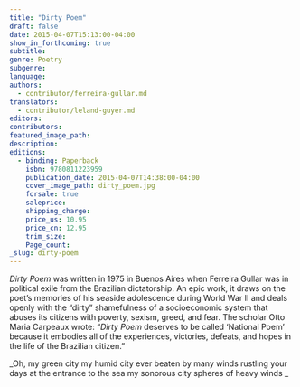 ```yaml
---
title: "Dirty Poem"
draft: false
date: 2015-04-07T15:13:00-04:00
show_in_forthcoming: true
subtitle:
genre: Poetry
subgenre:
language:
authors:
  - contributor/ferreira-gullar.md
translators:
  - contributor/leland-guyer.md
editors:
contributors:
featured_image_path:
description:
editions:
  - binding: Paperback
    isbn: 9780811223959
    publication_date: 2015-04-07T14:38:00-04:00
    cover_image_path: dirty_poem.jpg
    forsale: true
    saleprice:
    shipping_charge:
    price_us: 10.95
    price_cn: 12.95
    trim_size:
    Page_count:
_slug: dirty-poem
---
```


_Dirty Poem_ was written in 1975 in Buenos Aires when Ferreira Gullar was in political exile from the Brazilian dictatorship. An epic work, it draws on the poet’s memories of his seaside adolescence during World War II and deals openly with the “dirty” shamefulness of a socioeconomic system that abuses its citizens with poverty, sexism, greed, and fear. The scholar Otto Maria Carpeaux wrote: “_Dirty Poem_ deserves to be called ‘National Poem’ because it embodies all of the experiences, victories, defeats, and hopes in the life of the Brazilian citizen.” 

_Oh, my green city
my humid city
ever beaten by many winds
rustling your days at the entrance to the sea
my sonorous city
spheres of heavy winds _

